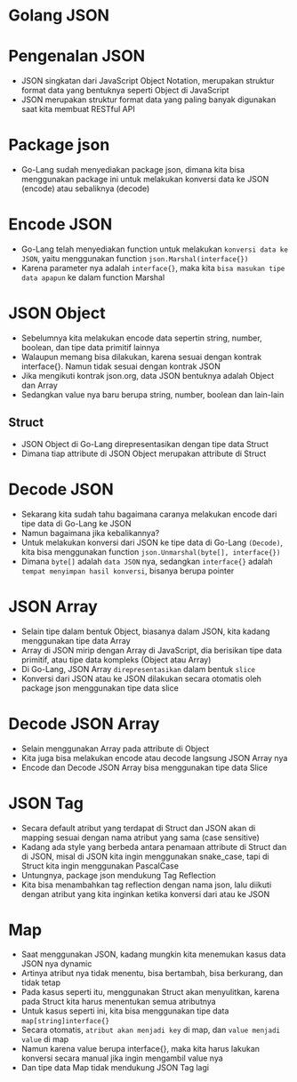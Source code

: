 # Golang JSON

# Pengenalan JSON

- JSON singkatan dari JavaScript Object Notation, merupakan struktur format data yang bentuknya seperti Object di JavaScript
- JSON merupakan struktur format data yang paling banyak digunakan saat kita membuat RESTful API

# Package json

- Go-Lang sudah menyediakan package json, dimana kita bisa menggunakan package ini untuk melakukan konversi data ke JSON (encode) atau sebaliknya (decode)

# Encode JSON

- Go-Lang telah menyediakan function untuk melakukan `konversi data ke JSON`, yaitu menggunakan function `json.Marshal(interface{})`
- Karena parameter nya adalah `interface{}`, maka kita `bisa masukan tipe data apapun` ke dalam function Marshal

# JSON Object

- Sebelumnya kita melakukan encode data sepertin string, number, boolean, dan tipe data primitif lainnya
- Walaupun memang bisa dilakukan, karena sesuai dengan kontrak interface{}. Namun tidak sesuai dengan kontrak JSON
- Jika mengikuti kontrak json.org, data JSON bentuknya adalah Object dan Array
- Sedangkan value nya baru berupa string, number, boolean dan lain-lain

## Struct

- JSON Object di Go-Lang direpresentasikan dengan tipe data Struct
- Dimana tiap attribute di JSON Object merupakan attribute di Struct

# Decode JSON

- Sekarang kita sudah tahu bagaimana caranya melakukan encode dari tipe data di Go-Lang ke JSON
- Namun bagaimana jika kebalikannya?
- Untuk melakukan konversi dari JSON ke tipe data di Go-Lang `(Decode)`, kita bisa menggunakan function `json.Unmarshal(byte[], interface{})`
- Dimana `byte[]` adalah `data JSON` nya, sedangkan `interface{}` adalah `tempat menyimpan hasil konversi`, bisanya berupa pointer

# JSON Array

- Selain tipe dalam bentuk Object, biasanya dalam JSON, kita kadang menggunakan tipe data Array
- Array di JSON mirip dengan Array di JavaScript, dia berisikan tipe data primitif, atau tipe data kompleks (Object atau Array)
- Di Go-Lang, JSON Array `direpresentasikan` dalam bentuk `slice`
- Konversi dari JSON atau ke JSON dilakukan secara otomatis oleh package json menggunakan tipe data slice

# Decode JSON Array

- Selain menggunakan Array pada attribute di Object
- Kita juga bisa melakukan encode atau decode langsung JSON Array nya
- Encode dan Decode JSON Array bisa menggunakan tipe data Slice

# JSON Tag

- Secara default atribut yang terdapat di Struct dan JSON akan di mapping sesuai dengan nama atribut yang sama (case sensitive)
- Kadang ada style yang berbeda antara penamaan attribute di Struct dan di JSON, misal di JSON kita ingin menggunakan snake_case, tapi di Struct kita ingin menggunakan PascalCase
- Untungnya, package json mendukung Tag Reflection
- Kita bisa menambahkan tag reflection dengan nama json, lalu diikuti dengan atribut yang kita inginkan ketika konversi dari atau ke JSON

# Map

- Saat menggunakan JSON, kadang mungkin kita menemukan kasus data JSON nya dynamic
- Artinya atribut nya tidak menentu, bisa bertambah, bisa berkurang, dan tidak tetap
- Pada kasus seperti itu, menggunakan Struct akan menyulitkan, karena pada Struct kita harus menentukan semua atributnya
- Untuk kasus seperti ini, kita bisa menggunakan tipe data `map[string]interface{}`
- Secara otomatis, `atribut akan menjadi key` di map, dan `value menjadi value` di map
- Namun karena value berupa interface{}, maka kita harus lakukan konversi secara manual jika ingin mengambil value nya
- Dan tipe data Map tidak mendukung JSON Tag lagi
